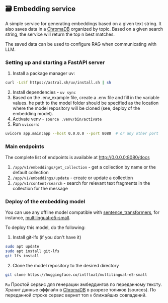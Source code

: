 ## 🗃️ Embedding service

A simple service for generating embeddings based on a given text string. It also saves data in a [ChromaDB](https://www.trychroma.com/) organized by topic. Based on a given search string, the service will return the top n best matches.

The saved data can be used to configure RAG when communicating with LLM.

### Setting up and starting a FastAPI server
1. Install a package manager uv:
```bash
curl -LsSf https://astral.sh/uv/install.sh | sh
```
2. Install dependencies - `uv sync`
3. Based on the .env_example file, create a .env file and fill in the variable values. he path to the model folder should be specified as the location where the model repository will be cloned (see, deploy of the embedding model).
4. Activate venv - `source .venv/bin/activate`
5. Run `uvicorn`:
```bash
uvicorn app.main:app --host 0.0.0.0 --port 8080  # or any other port
```

### Main endpoints
The complete list of endpoints is available at http://0.0.0.0:8080/docs

1. `/app/v1/embeddings/get_collection` - get a collection by name or the default collection
2. `/app/v1/embeddings/update` - create or update a collection
3. `/app/v1/content/search` - search for relevant text fragments in the collection for the message

### Deploy of the embedding model
You can use any offline model compatible with [sentence_transformers](https://pypi.org/project/sentence-transformers/), for instance, [multilingual-e5-small](https://huggingface.co/intfloat/multilingual-e5-small).

To deploy this model, do the following:
1. Install git-lfs (if you don't have it)
```bash
sudo apt update
sudo apt install git-lfs
git lfs install
```

2. Clone the model repository to the desired directory
```bash
git clone https://huggingface.co/intfloat/multilingual-e5-small
```

`Ru` Простой сервис для генерации эмбеддингов по переданному тексту. Хранит данные оффлайн в [ChromaDB](https://www.trychroma.com/) в разрезе топиков (sources). По переданной строке сервис вернет топ `n` ближайших совпадений. 

